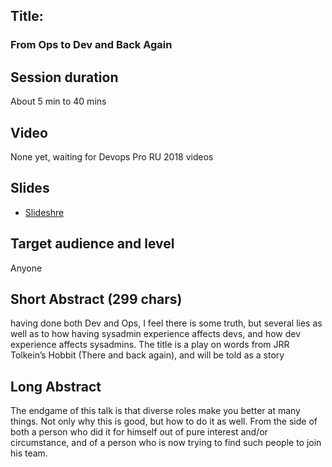 ## Title: 
### From Ops to Dev and Back Again

## Session duration

About 5 min to 40 mins

## Video

None yet, waiting for Devops Pro RU 2018 videos

## Slides

- [Slideshre](https://www.slideshare.net/gilzellner/full-talk-from-ops-to-dev-and-back-again) 

## Target audience and level

Anyone

## Short Abstract (299 chars)

having done both Dev and Ops, I feel there is some truth, but several lies as well as to how having sysadmin experience affects devs, and how dev experience affects sysadmins. The title is a play on words from JRR Tolkein’s Hobbit (There and back again), and will be told as a story


## Long Abstract

The endgame of this talk is that diverse roles make you better at many things. Not only why this is good, but how to do it as well. From the side of both a person who did it for himself out of pure interest and/or circumstance, and of a person who is now trying to find such people to join his team.
